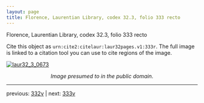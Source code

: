 ```yaml
---
layout: page
title: Florence, Laurentian Library, codex 32.3, folio 333 recto
---
```


Florence, Laurentian Library, codex 32.3, folio 333 recto

Cite this object as `urn:cite2:citelaur:laur32pages.v1:333r`.  The full image is linked to a citation tool you can use to cite regions of the image.

[![laur32_3_0673](http://www.homermultitext.org/iipsrv?IIIF=/project/homer/pyramidal/deepzoom/citelaur/laur32imgs/v1/laur32_3_0673.tif/full/800,/0/default.jpg)](http://www.homermultitext.org/ict2/?urn=urn:cite2:citelaur:laur32imgs.v1:laur32_3_0673) 

<p style="text-align: center; font-style: italic;">Image presumed to in the public domain.</p>

---

previous: [332v](../332v/) | next: [333v](../333v/)